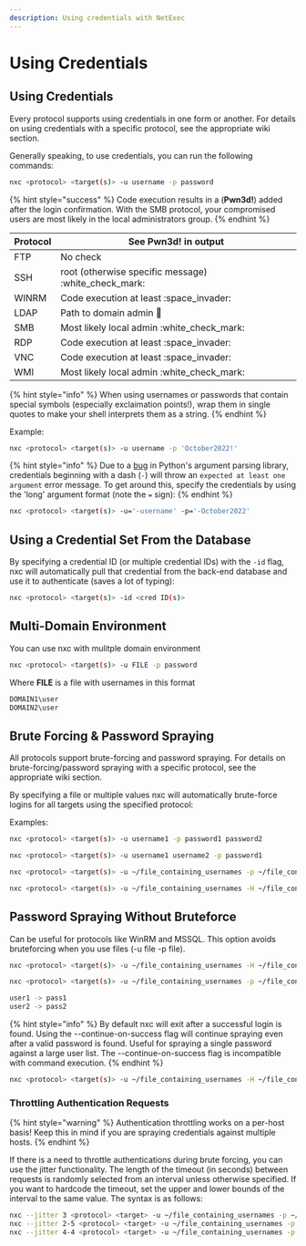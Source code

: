 ```yaml
---
description: Using credentials with NetExec
---
```


# Using Credentials

## Using Credentials

Every protocol supports using credentials in one form or another. For details on using credentials with a specific protocol, see the appropriate wiki section.

Generally speaking, to use credentials, you can run the following commands:

```bash
nxc <protocol> <target(s)> -u username -p password
```

{% hint style="success" %}
Code execution results in a (**Pwn3d!**) added after the login confirmation. With the SMB protocol, your compromised users are most likely in the local administrators group.
{% endhint %}

| Protocol | See Pwn3d! in output                                   |
| -------- | ------------------------------------------------------ |
| FTP      | No check                                               |
| SSH      | root (otherwise specific message) :white\_check\_mark: |
| WINRM    | Code execution at least :space\_invader:               |
| LDAP     | Path to domain admin :crown:                           |
| SMB      | Most likely local admin :white\_check\_mark:           |
| RDP      | Code execution at least :space\_invader:               |
| VNC      | Code execution at least :space\_invader:               |
| WMI      | Most likely local admin :white\_check\_mark:           |

{% hint style="info" %}
When using usernames or passwords that contain special symbols (especially exclaimation points!), wrap them in single quotes to make your shell interprets them as a string.
{% endhint %}

Example:

```bash
nxc <protocol> <target(s)> -u username -p 'October2022!'
```

{% hint style="info" %}
Due to a [bug](https://bugs.python.org/issue9334) in Python's argument parsing library, credentials beginning with a dash (`-`) will throw an `expected at least one argument` error message. To get around this, specify the credentials by using the 'long' argument format (note the `=` sign):
{% endhint %}

```bash
nxc <protocol> <target(s)> -u='-username' -p='-October2022'
```

## Using a Credential Set From the Database

By specifying a credential ID (or multiple credential IDs) with the `-id` flag, nxc will automatically pull that credential from the back-end database and use it to authenticate (saves a lot of typing):

```bash
nxc <protocol> <target(s)> -id <cred ID(s)>
```

## Multi-Domain Environment

You can use nxc with mulitple domain environment

```bash
nxc <protocol> <target(s)> -u FILE -p password
```

Where **FILE** is a file with usernames in this format

```bash
DOMAIN1\user
DOMAIN2\user
```

## Brute Forcing & Password Spraying

All protocols support brute-forcing and password spraying. For details on brute-forcing/password spraying with a specific protocol, see the appropriate wiki section.

By specifying a file or multiple values nxc will automatically brute-force logins for all targets using the specified protocol:

Examples:

```bash
nxc <protocol> <target(s)> -u username1 -p password1 password2
```

```bash
nxc <protocol> <target(s)> -u username1 username2 -p password1
```

```bash
nxc <protocol> <target(s)> -u ~/file_containing_usernames -p ~/file_containing_passwords
```

```bash
nxc <protocol> <target(s)> -u ~/file_containing_usernames -H ~/file_containing_ntlm_hashes
```

## Password Spraying Without Bruteforce

Can be useful for protocols like WinRM and MSSQL. This option avoids bruteforcing when you use files (-u file -p file).

```bash
nxc <protocol> <target(s)> -u ~/file_containing_usernames -H ~/file_containing_ntlm_hashes --no-bruteforce
```

```bash
nxc <protocol> <target(s)> -u ~/file_containing_usernames -p ~/file_containing_passwords --no-bruteforce
```

```bash
user1 -> pass1
user2 -> pass2
```

{% hint style="info" %}
By default nxc will exit after a successful login is found. Using the --continue-on-success flag will continue spraying even after a valid password is found. Useful for spraying a single password against a large user list. The --continue-on-success flag is incompatible with command execution.
{% endhint %}

```bash
nxc <protocol> <target(s)> -u ~/file_containing_usernames -H ~/file_containing_ntlm_hashes --no-bruteforce --continue-on-success
```

### Throttling Authentication Requests

{% hint style="warning" %}
Authentication throttling works on a per-host basis! Keep this in mind if you are spraying credentials against multiple hosts.
{% endhint %}

If there is a need to throttle authentications during brute forcing, you can use the jitter functionality. The length of the timeout (in seconds) between requests is randomly selected from an interval unless otherwise specified. If you want to hardcode the timeout, set the upper and lower bounds of the interval to the same value. The syntax is as follows:

```bash
nxc --jitter 3 <protocol> <target> -u ~/file_containing_usernames -p ~/file_containing_passwords
nxc --jitter 2-5 <protocol> <target> -u ~/file_containing_usernames -p ~/file_containing_passwords
nxc --jitter 4-4 <protocol> <target> -u ~/file_containing_usernames -p ~/file_containing_passwords
```

